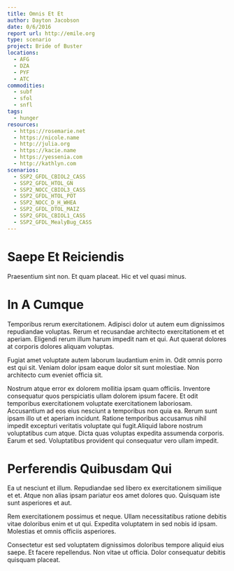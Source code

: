 ```yaml
---
title: Omnis Et Et
author: Dayton Jacobson
date: 0/6/2016
report url: http://emile.org
type: scenario
project: Bride of Buster
locations:
  - AFG
  - DZA
  - PYF
  - ATC
commodities:
  - subf
  - sfol
  - snfl
tags:
  - hunger
resources:
  - https://rosemarie.net
  - https://nicole.name
  - http://julia.org
  - https://kacie.name
  - https://yessenia.com
  - http://kathlyn.com
scenarios:
  - SSP2_GFDL_CBIOL2_CASS
  - SSP2_GFDL_HTOL_GN
  - SSP2_NOCC_CBIOL3_CASS
  - SSP2_GFDL_HTOL_POT
  - SSP2_NOCC_D_H_WHEA
  - SSP2_GFDL_DTOL_MAIZ
  - SSP2_GFDL_CBIOL1_CASS
  - SSP2_GFDL_MealyBug_CASS
---
```

# Saepe Et Reiciendis
Praesentium sint non. Et quam placeat. Hic et vel quasi minus.

# In A Cumque
Temporibus rerum exercitationem. Adipisci dolor ut autem eum dignissimos repudiandae voluptas. Rerum et recusandae architecto exercitationem et et aperiam. Eligendi rerum illum harum impedit nam et qui. Aut quaerat dolores at corporis dolores aliquam voluptas.
 Fugiat amet voluptate autem laborum laudantium enim in. Odit omnis porro est qui sit. Veniam dolor ipsam eaque dolor sit sunt molestiae. Non architecto cum eveniet officia sit.
 Nostrum atque error ex dolorem mollitia ipsam quam officiis. Inventore consequatur quos perspiciatis ullam dolorem ipsum facere. Et odit temporibus exercitationem voluptate exercitationem laboriosam. Accusantium ad eos eius nesciunt a temporibus non quia ea. Rerum sunt ipsam illo ut et aperiam incidunt. Ratione temporibus accusamus nihil impedit excepturi veritatis voluptate qui fugit.Aliquid labore nostrum voluptatibus cum atque. Dicta quas voluptas expedita assumenda corporis. Earum et sed. Voluptatibus provident qui consequatur vero ullam impedit.

# Perferendis Quibusdam Qui
Ea ut nesciunt et illum. Repudiandae sed libero ex exercitationem similique et et. Atque non alias ipsam pariatur eos amet dolores quo. Quisquam iste sunt asperiores et aut.
 Rem exercitationem possimus et neque. Ullam necessitatibus ratione debitis vitae doloribus enim et ut qui. Expedita voluptatem in sed nobis id ipsam. Molestias et omnis officiis asperiores.
 Consectetur est sed voluptatem dignissimos doloribus tempore aliquid eius saepe. Et facere repellendus. Non vitae ut officia. Dolor consequatur debitis quisquam placeat.
